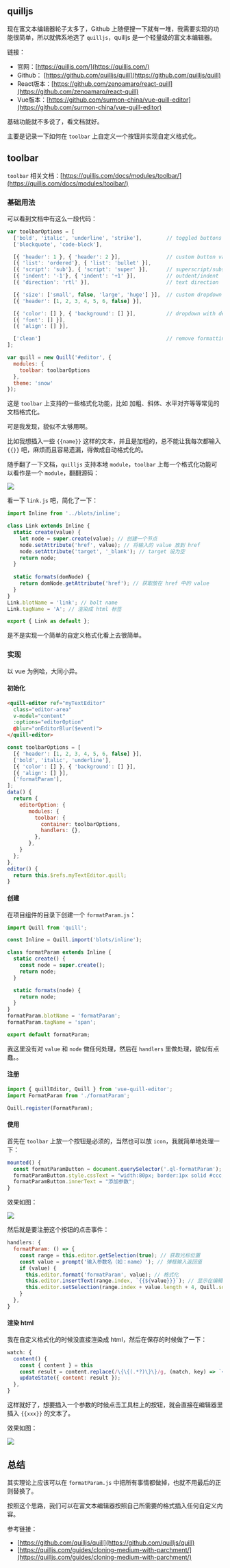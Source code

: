 ## quilljs

现在富文本编辑器轮子太多了，Github 上随便搜一下就有一堆，我需要实现的功能很简单，所以就佛系地选了 `quilljs`，quilljs 是一个轻量级的富文本编辑器。

链接：

- 官网：[https://quilljs.com/](https://quilljs.com/)
- Github： [https://github.com/quilljs/quill](https://github.com/quilljs/quill)
- React版本：[https://github.com/zenoamaro/react-quill](https://github.com/zenoamaro/react-quill)
- Vue版本：[https://github.com/surmon-china/vue-quill-editor](https://github.com/surmon-china/vue-quill-editor)

基础功能就不多说了，看文档就好。

主要是记录一下如何在 `toolbar` 上自定义一个按钮并实现自定义格式化。

## toolbar

`toolbar` 相关文档：[https://quilljs.com/docs/modules/toolbar/](https://quilljs.com/docs/modules/toolbar/)

### 基础用法

可以看到文档中有这么一段代码：

```javascript
var toolbarOptions = [
  ['bold', 'italic', 'underline', 'strike'],        // toggled buttons
  ['blockquote', 'code-block'],

  [{ 'header': 1 }, { 'header': 2 }],               // custom button values
  [{ 'list': 'ordered'}, { 'list': 'bullet' }],
  [{ 'script': 'sub'}, { 'script': 'super' }],      // superscript/subscript
  [{ 'indent': '-1'}, { 'indent': '+1' }],          // outdent/indent
  [{ 'direction': 'rtl' }],                         // text direction

  [{ 'size': ['small', false, 'large', 'huge'] }],  // custom dropdown
  [{ 'header': [1, 2, 3, 4, 5, 6, false] }],

  [{ 'color': [] }, { 'background': [] }],          // dropdown with defaults from theme
  [{ 'font': [] }],
  [{ 'align': [] }],

  ['clean']                                         // remove formatting button
];

var quill = new Quill('#editor', {
  modules: {
    toolbar: toolbarOptions
  },
  theme: 'snow'
});
```

这是 `toolbar` 上支持的一些格式化功能，比如 加粗、斜体、水平对齐等等常见的文档格式化。

可是我发现，貌似不太够用啊。

比如我想插入一些 `{{name}}` 这样的文本，并且是加粗的，总不能让我每次都输入 `{{}}` 吧，麻烦而且容易遗漏，得做成自动格式化的。

随手翻了一下文档，`quilljs` 支持本地 `module`，`toolbar` 上每一个格式化功能可以看作是一个 `module`，翻翻源码：

![](https://raw.githubusercontent.com/axuebin/articles/master/images/quill_format.png)

看一下 `link.js` 吧，简化了一下：

```javascript
import Inline from '../blots/inline';

class Link extends Inline {
  static create(value) {
    let node = super.create(value); // 创建一个节点
    node.setAttribute('href', value); // 将输入的 value 放到 href
    node.setAttribute('target', '_blank'); // target 设为空
    return node;
  }
  
  static formats(domNode) {
    return domNode.getAttribute('href'); // 获取放在 href 中的 value
  }
}
Link.blotName = 'link'; // bolt name
Link.tagName = 'A'; // 渲染成 html 标签

export { Link as default };

```

是不是实现一个简单的自定义格式化看上去很简单。

### 实现

以 vue 为例哈，大同小异。

#### 初始化

```html
<quill-editor ref="myTextEditor"
  class="editor-area"
  v-model="content"
  :options="editorOption"
  @blur="onEditorBlur($event)">
</quill-editor>
```

```javascript
const toolbarOptions = [
  [{ 'header': [1, 2, 3, 4, 5, 6, false] }],
  ['bold', 'italic', 'underline'],
  [{ 'color': [] }, { 'background': [] }],
  [{ 'align': [] }],
  ['formatParam'],
];
data() {
  return {
    editorOption: {
	   modules: {
	     toolbar: {
	       container: toolbarOptions,
	       handlers: {},
	     },
	   },
    }
  };
},
editor() {
  return this.$refs.myTextEditor.quill;
}
```

#### 创建

在项目组件的目录下创建一个 `formatParam.js`：

```javascript
import Quill from 'quill';

const Inline = Quill.import('blots/inline');

class formatParam extends Inline {
  static create() {
    const node = super.create();
    return node;
  }

  static formats(node) {
    return node;
  }
}
formatParam.blotName = 'formatParam';
formatParam.tagName = 'span';

export default formatParam;
```

我这里没有对 `value` 和 `node` 做任何处理，然后在 `handlers` 里做处理，貌似有点蠢。。

#### 注册

```javascript
import { quillEditor, Quill } from 'vue-quill-editor';
import FormatParam from './formatParam';

Quill.register(FormatParam);
```

#### 使用

首先在 `toolbar` 上放一个按钮是必须的，当然也可以放 `icon`，我就简单地处理一下：

```javascript
mounted() {
  const formatParamButton = document.querySelector('.ql-formatParam');
  formatParamButton.style.cssText = "width:80px; border:1px solid #ccc; border-radius:5px; padding: 0;";
  formatParamButton.innerText = "添加参数";
}
```

效果如图：

![](https://raw.githubusercontent.com/axuebin/articles/master/images/quill_toolbar.png)

然后就是要注册这个按钮的点击事件：

```javascript
handlers: {
  formatParam: () => {
    const range = this.editor.getSelection(true); // 获取光标位置
    const value = prompt('输入参数名（如：name）'); // 弹框输入返回值
    if (value) {
      this.editor.format('formatParam', value); // 格式化
      this.editor.insertText(range.index, `{{${value}}}`); // 显示在编辑器中
      this.editor.setSelection(range.index + value.length + 4, Quill.sources.SILENT); // 光标移到插入的文字后，并且让按钮失效
    }
  },
}
```

#### 渲染 html

我在自定义格式化的时候没直接渲染成 html，然后在保存的时候做了一下：

```javascript
watch: {
  content() {
    const { content } = this
    const result = content.replace(/\{\{(.*?)\}\}/g, (match, key) => `<span class="${key}">{{${key}}}</span>`);
    updateState({ content: result });
  },
}
```

这样就好了，想要插入一个参数的时候点击工具栏上的按钮，就会直接在编辑器里插入 `{{xxx}}` 的文本了。

效果如图：

![](https://raw.githubusercontent.com/axuebin/articles/master/images/quill_template.png)

## 总结

其实理论上应该可以在 `formatParam.js` 中把所有事情都做掉，也就不用最后的正则替换了。

按照这个思路，我们可以在富文本编辑器按照自己所需要的格式插入任何自定义内容。

参考链接：

- [https://github.com/quilljs/quill](https://github.com/quilljs/quill)
- [https://quilljs.com/guides/cloning-medium-with-parchment/](https://quilljs.com/guides/cloning-medium-with-parchment/)